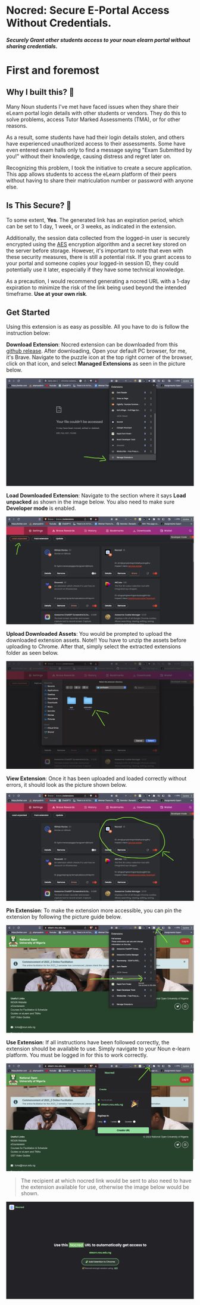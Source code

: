 # Nocred: Secure E-Portal Access Without Credentials.

##### Securely Grant other students access to your noun elearn portal without sharing credentials.

# First and foremost

## Why I built this? 🤔

Many Noun students I've met have faced issues when they share their eLearn portal login details with other students or vendors. They do this to solve problems, access Tutor Marked Assessments (TMA), or for other reasons.

As a result, some students have had their login details stolen, and others have experienced unauthorized access to their assessments. Some have even entered exam halls only to find a message saying "Exam Submitted by you!" without their knowledge, causing distress and regret later on.

Recognizing this problem, I took the initiative to create a secure application. This app allows students to access the eLearn platform of their peers without having to share their matriculation number or password with anyone else.

## Is This Secure? 🧐

To some extent, **Yes**. The generated link has an expiration period, which can be set to 1 day, 1 week, or 3 weeks, as indicated in the extension.

Additionally, the session data collected from the logged-in user is securely encrypted using the [AES](https://en.wikipedia.org/wiki/Advanced_Encryption_Standard) encryption algorithm and a secret key stored on the server before storage. However, it's important to note that even with these security measures, there is still a potential risk. If you grant access to your portal and someone copies your logged-in session ID, they could potentially use it later, especially if they have some technical knowledge.

As a precaution, I would recommend generating a nocred URL with a 1-day expiration to minimize the risk of the link being used beyond the intended timeframe. **Use at your own risk**.

## Get Started

Using this extension is as easy as possible. All you have to do is follow the instruction below:

**Download Extension**: Nocred extension can be downloaded from this [github release](https://github.com/Benrobo/nocred/archive/refs/tags/nocred-extension-v1.0.zip). After downloading, Open your default PC browser, for me, it's Brave. Navigate to the puzzle icon at the top right corner of the browser, click on that icon, and select **Managed Extensions** as seen in the picture below.

![Image](https://raw.githubusercontent.com/Benrobo/nocred/main/md-assets/1.png)

**Load Downloaded Extension**: Navigate to the section where it says **Load unpacked** as shown in the image below. You also need to make sure **Developer mode** is enabled.

![Image](https://raw.githubusercontent.com/Benrobo/nocred/main/md-assets/2.png)

**Upload Downloaded Assets**: You would be prompted to upload the downloaded extension assets. Note!! You have to unzip the assets before uploading to Chrome. After that, simply select the extracted extensions folder as seen below.

![Image](https://raw.githubusercontent.com/Benrobo/nocred/main/md-assets/3.png)

**View Extension**: Once it has been uploaded and loaded correctly without errors, it should look as the picture shown below.

![Image](https://raw.githubusercontent.com/Benrobo/nocred/main/md-assets/4.png)

**Pin Extension**: To make the extension more accessible, you can pin the extension by following the picture guide below.

![Image](https://raw.githubusercontent.com/Benrobo/nocred/main/md-assets/5.png)

**Use Extension**: If all instructions have been followed correctly, the extension should be available to use. Simply navigate to your Noun e-learn platform. You must be logged in for this to work correctly.

![Image](https://raw.githubusercontent.com/Benrobo/nocred/main/md-assets/6.png)

> The recipient at which nocred link would be sent to also need to have the extension available for use, otherwise the image below would be shown.

![Image](https://raw.githubusercontent.com/Benrobo/nocred/main/md-assets/7.png)
